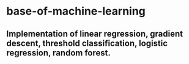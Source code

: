 # base-of-machine-learning

## Implementation of linear regression, gradient descent, threshold classification, logistic regression, random forest.
